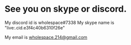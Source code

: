 # See you on skype or discord.
My discord id is wholespace#7338
My skype name is "live:.cid.e3f4c40b6310f26e"


My email is wholespace.214@gmail.com
